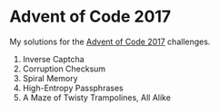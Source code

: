 # Advent of Code 2017
My solutions for the [Advent of Code 2017](http://adventofcode.com/2017) challenges.

1. Inverse Captcha
2. Corruption Checksum
3. Spiral Memory
4. High-Entropy Passphrases
5. A Maze of Twisty Trampolines, All Alike
